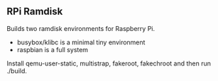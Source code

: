 RPi Ramdisk
-----------

Builds two ramdisk environments for Raspberry Pi.

- busybox/klibc is a minimal tiny environment
- raspbian is a full system

Install qemu-user-static, multistrap, fakeroot, fakechroot and then run ./build.
